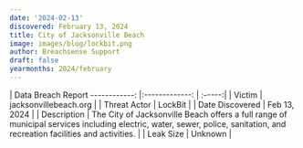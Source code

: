 ```yaml
---
date: '2024-02-13'
discovered: February 13, 2024
title: City of Jacksonville Beach
image: images/blog/lockbit.png
author: Breachsense Support
draft: false
yearmonths: 2024/february
---
```



| Data Breach Report
------------:     |:-------------:    | :-----:|
| Victim      | jacksonvillebeach.org      | 
| Threat Actor      | LockBit      | 
| Date Discovered      | Feb 13, 2024      | 
| Description      | The City of Jacksonville Beach offers a full range of municipal services including electric, water, sewer, police, sanitation, and recreation facilities and activities.      | 
| Leak Size      | Unknown      | 

